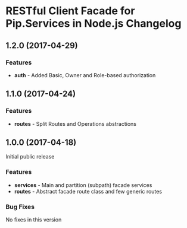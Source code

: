# RESTful Client Facade for Pip.Services in Node.js Changelog

## <a name="1.2.0"></a> 1.2.0 (2017-04-29)

### Features
- **auth** - Added Basic, Owner and Role-based authorization

## <a name="1.1.0"></a> 1.1.0 (2017-04-24)

### Features
- **routes** - Split Routes and Operations abstractions

## <a name="1.0.0"></a> 1.0.0 (2017-04-18)

Initial public release

### Features
- **services** - Main and partition (subpath) facade services
- **routes** - Abstract facade route class and few generic routes

### Bug Fixes
No fixes in this version

